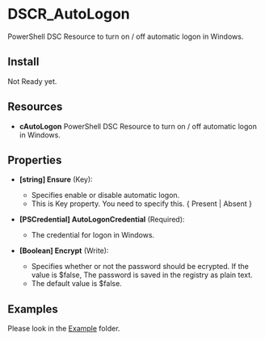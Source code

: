DSCR_AutoLogon
====

PowerShell DSC Resource to turn on / off automatic logon in Windows.

## Install
Not Ready yet.

## Resources
* **cAutoLogon**
PowerShell DSC Resource to turn on / off automatic logon in Windows.

## Properties

+ **[string] Ensure** (Key):
    + Specifies enable or disable automatic logon.
    + This is Key property. You need to specify this. { Present | Absent }

+ **[PSCredential] AutoLogonCredential** (Required):
    + The credential for logon in Windows.

+ **[Boolean] Encrypt** (Write):
    + Specifies whether or not the password should be ecrypted. If the value is $false, The password is saved in the registry as plain text.
    + The default value is $false.

## Examples
Please look in the [Example](https://github.com/mkht/DSCR_AutoLogon/tree/master/Example) folder.
